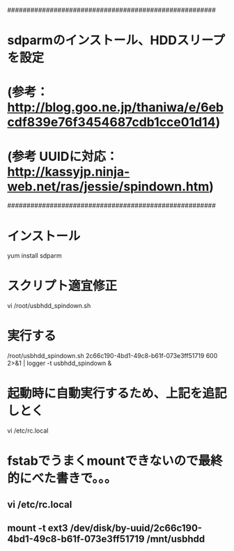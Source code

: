 ######################################################
# sdparmのインストール、HDDスリープを設定
# (参考：http://blog.goo.ne.jp/thaniwa/e/6ebcdf839e76f3454687cdb1cce01d14)
# (参考 UUIDに対応：http://kassyjp.ninja-web.net/ras/jessie/spindown.htm)
######################################################
# インストール
yum install sdparm

# スクリプト適宜修正
vi /root/usbhdd_spindown.sh

# 実行する
/root/usbhdd_spindown.sh 2c66c190-4bd1-49c8-b61f-073e3ff51719 600 2>&1 | logger -t usbhdd_spindown &

# 起動時に自動実行するため、上記を追記しとく
vi /etc/rc.local 

# fstabでうまくmountできないので最終的にべた書きで。。。
vi /etc/rc.local 
--------------------
mount -t ext3 /dev/disk/by-uuid/2c66c190-4bd1-49c8-b61f-073e3ff51719 /mnt/usbhdd
--------------------


